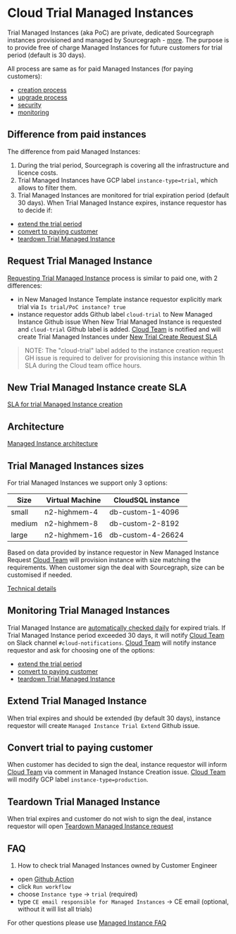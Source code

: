 # Cloud Trial Managed Instances

Trial Managed Instances (aka PoC) are private, dedicated Sourcegraph instances provisioned and managed by Sourcegraph - [more](https://docs.sourcegraph.com/cloud).
The purpose is to provide free of charge Managed Instances for future customers for trial period (default is 30 days).

All process are same as for paid Managed Instances (for paying customers):

- [creation process](./technical-docs/v1.1/mi1-1_creation_process.md)
- [upgrade process](./technical-docs/index.md#release-process)
- [security](./technical-docs/index.md#security)
- [monitoring](./technical-docs/index.md#monitoring-and-alerting)

## Difference from paid instances

The difference from paid Managed Instances:

1. During the trial period, Sourcegraph is covering all the infrastructure and licence costs.
1. Trial Managed Instances have GCP label `instance-type=trial`, which allows to filter them.
1. Trial Managed Instances are monitored for trial expiration period (default 30 days). When Trial Managed Instance expires, instance requestor has to decide if:

- [extend the trial period](#extend-trial-managed-instance)
- [convert to paying customer](#convert-trial-to-paying-customer)
- [teardown Trial Managed Instance](#teardown-trial-managed-instance)

## Request Trial Managed Instance

[Requesting Trial Managed Instance](./index.md#managed-instance-requests) process is similar to paid one, with 2 differences:

- in New Managed Instance Template instance requestor explicitly mark trial via `Is trial/PoC instance? true`
- instance requestor adds Github label `cloud-trial` to New Managed Instance Github issue
  When New Trial Managed Instance is requested and `cloud-trial` Github label is added. [Cloud Team](././index.md#team) is notified and will create Trial Managed Instances under [New Trial Create Request SLA](#new-trial-managed-instance-create-sla)

> NOTE: The "cloud-trial" label added to the instance creation request GH issue is required to deliver for provisioning this instance within 1h SLA during the Cloud team office hours.

## New Trial Managed Instance create SLA

[SLA for trial Managed Instance creation](./index.md#slas-for-managed-instances)

## Architecture

[Managed Instance architecture](./technical-docs/index.md)

## Trial Managed Instances sizes

For trial Managed Instances we support only 3 options:

| Size   | Virtual Machine | CloudSQL instance |
| ------ | --------------- | ----------------- |
| small  | n2-highmem-4    | db-custom-1-4096  |
| medium | n2-highmem-8    | db-custom-2-8192  |
| large  | n2-highmem-16   | db-custom-4-26624 |

Based on data provided by instance requestor in New Managed Instance Request [Cloud Team](././index.md#team) will provision instance with size matching the requirements. When customer sign the deal with Sourcegraph, size can be customised if needed.

[Technical details](https://github.com/sourcegraph/deploy-sourcegraph-managed/blob/main/util/cmd/mg_create.go#L67)

## Monitoring Trial Managed Instances

Trial Managed Instance are [automatically checked daily](https://github.com/sourcegraph/deploy-sourcegraph-managed/actions/workflows/trials_expire.yml) for expired trials. If Trial Managed Instance period exceeded 30 days, it will notify [Cloud Team](././index.md#team) on Slack channel `#cloud-notifications`. [Cloud Team](././index.md#team) will notify instance requestor and ask for choosing one of the options:

- [extend the trial period](#extend-trial-managed-instance)
- [convert to paying customer](#convert-trial-to-paying-customer)
- [teardown Trial Managed Instance](#teardown-trial-managed-instance)

## Extend Trial Managed Instance

When trial expires and should be extended (by default 30 days), instance requestor will create `Managed Instance Trial Extend` Github issue.

## Convert trial to paying customer

When customer has decided to sign the deal, instance requestor will inform [Cloud Team](././index.md#team) via comment in Managed Instance Creation issue. [Cloud Team](././index.md#team) will modify GCP label `instance-type=production`.

## Teardown Trial Managed Instance

When trial expires and customer do not wish to sign the deal, instance requestor will open [Teardown Managed Instance request](./index.md#managed-instance-requests)

## FAQ

1. How to check trial Managed Instances owned by Customer Engineer

- open [Github Action](https://github.com/sourcegraph/deploy-sourcegraph-managed/actions/workflows/mi_info.yml)
- click `Run workflow`
- choose `Instance type` -> `trial` (required)
- type `CE email responsible for Managed Instances` -> CE email (optional, without it will list all trials)

For other questions please use [Managed Instance FAQ](./index.md#faq)
